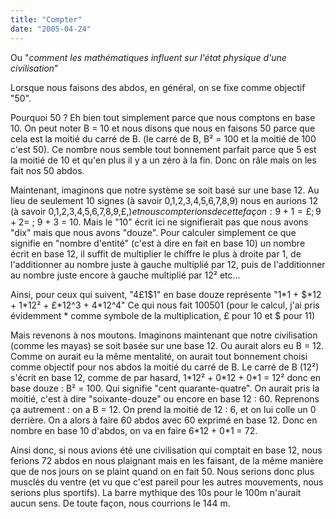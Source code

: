 ```yaml
---
title: "Compter"
date: "2005-04-24"
---
```


Ou "_comment les mathématiques influent sur l'état physique d'une civilisation_"

Lorsque nous faisons des abdos, en général, on se fixe comme objectif "50".

Pourquoi 50 ? Eh bien tout simplement parce que nous comptons en base 10. On peut noter B = 10 et nous disons que nous en faisons 50 parce que cela est la moitié du carré de B. (le carré de B, B² = 100 et la moitié de 100 c'est 50). Ce nombre nous semble tout bonnement parfait parce que 5 est la moitié de 10 et qu'en plus il y a un zéro à la fin. Donc on râle mais on les fait nos 50 abdos.

Maintenant, imaginons que notre système se soit basé sur une base 12. Au lieu de seulement 10 signes (à savoir 0,1,2,3,4,5,6,7,8,9) nous en aurions 12 (à savoir 0,1,2,3,4,5,6,7,8,9,£,$) et nous compterions de cette façon : 9 + 1 = £ ; 9 + 2 =$ ; 9 + 3 = 10. Mais le "10" écrit ici ne signifierait pas que nous avons "dix" mais que nous avons "douze". Pour calculer simplement ce que signifie en "nombre d'entité" (c'est à dire en fait en base 10) un nombre écrit en base 12, il suffit de multiplier le chiffre le plus à droite par 1, de l'additionner au nombre juste à gauche multiplié par 12, puis de l'additionner au nombre juste encore à gauche multiplié par 12² etc...

Ainsi, pour ceux qui suivent, "4£1$1" en base douze représente "1\*1 + $\*12 + 1\*12² + £\*12^3 + 4\*12^4" Ce qui nous fait 100501 (pour le calcul, j'ai pris évidemment \* comme symbole de la multiplication, £ pour 10 et $ pour 11)

Mais revenons à nos moutons. Imaginons maintenant que notre civilisation (comme les mayas) se soit basée sur une base 12. Ou aurait alors eu B = 12. Comme on aurait eu la même mentalité, on aurait tout bonnement choisi comme objectif pour nos abdos la moitié du carré de B. Le carré de B (12²) s'écrit en base 12, comme de par hasard, 1\*12² + 0\*12 + 0\*1 = 12² donc en base douze : B² = 100. Qui signifie "cent quarante-quatre". On aurait pris la moitié, c'est à dire "soixante-douze" ou encore en base 12 : 60. 
Reprenons ça autrement : on a B = 12. On prend la moitié de 12 : 6, et on lui colle un 0 derrière. On a alors à faire 60 abdos avec 60 exprimé en base 12. Donc en nombre en base 10 d'abdos, on va en faire 6\*12 + 0\*1 = 72.

Ainsi donc, si nous avions été une civilisation qui comptait en base 12, nous ferions 72 abdos en nous plaignant mais en les faisant, de la même manière que de nos jours on se plaint quand on en fait 50. Nous serions donc plus musclés du ventre (et vu que c'est pareil pour les autres mouvements, nous serions plus sportifs). La barre mythique des 10s pour le 100m n'aurait aucun sens. De toute façon, nous courrions le 144 m.
